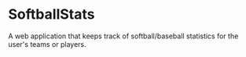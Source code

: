 # SoftballStats
A web application that keeps track of softball/baseball statistics for the user's teams or players.
